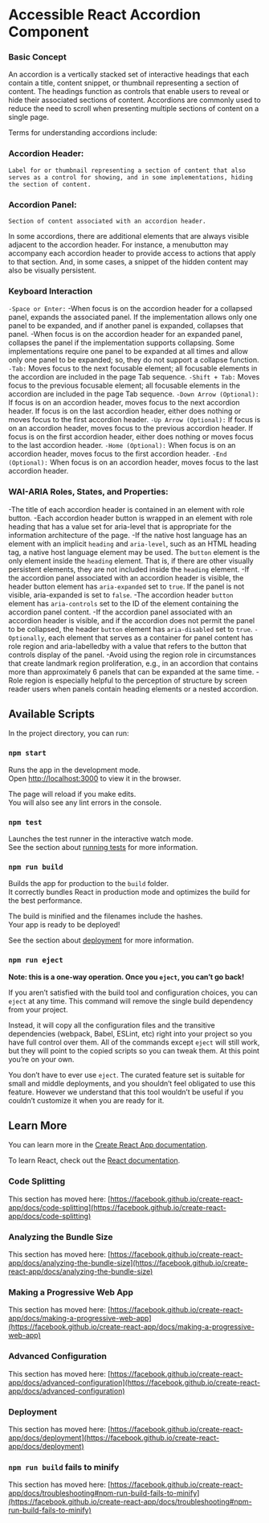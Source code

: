 # Accessible React Accordion Component


### Basic Concept
An accordion is a vertically stacked set of interactive headings that each contain a title, content snippet, or thumbnail representing a section of content. The headings function as controls that enable users to reveal or hide their associated sections of content. Accordions are commonly used to reduce the need to scroll when presenting multiple sections of content on a single page.

Terms for understanding accordions include:
### Accordion Header:
    Label for or thumbnail representing a section of content that also serves as a control for showing, and in some implementations, hiding the section of content.
### Accordion Panel:
    Section of content associated with an accordion header.
In some accordions, there are additional elements that are always visible adjacent to the accordion header. For instance, a menubutton may accompany each accordion header to provide access to actions that apply to that section. And, in some cases, a snippet of the hidden content may also be visually persistent.

### Keyboard Interaction
`-Space or Enter:`
    -When focus is on the accordion header for a collapsed panel, expands the associated panel. If the implementation allows only one panel to be expanded, and if another panel is expanded, collapses that panel.
    -When focus is on the accordion header for an expanded panel, collapses the panel if the implementation supports collapsing. Some implementations require one panel to be expanded at all times and allow only one panel to be expanded; so, they do not support a collapse function.
`-Tab:` Moves focus to the next focusable element; all focusable elements in the accordion are included in the page Tab sequence.
`-Shift + Tab:` Moves focus to the previous focusable element; all focusable elements in the accordion are included in the page Tab sequence.
`-Down Arrow (Optional):` If focus is on an accordion header, moves focus to the next accordion header. If focus is on the last accordion header, either does nothing or moves focus to the first accordion header.
`-Up Arrow (Optional):` If focus is on an accordion header, moves focus to the previous accordion header. If focus is on the first accordion header, either does nothing or moves focus to the last accordion header.
`-Home (Optional):` When focus is on an accordion header, moves focus to the first accordion header.
`-End (Optional):` When focus is on an accordion header, moves focus to the last accordion header.

### WAI-ARIA Roles, States, and Properties:
-The title of each accordion header is contained in an element with role button.
-Each accordion header button is wrapped in an element with role heading that has a value set for aria-level that is appropriate for the information architecture of the page.
    -If the native host language has an element with an implicit `heading` and `aria-level`, such as an HTML heading tag, a native host language element may be used.
    The `button` element is the only element inside the `heading` element. That is, if there are other visually persistent elements, they are not included inside the `heading` element.
-If the accordion panel associated with an accordion header is visible, the header button element has `aria-expanded` set to `true`. If the panel is not visible, aria-expanded is set to `false`.
-The accordion header `button` element has `aria-controls` set to the ID of the element containing the accordion panel content.
-If the accordion panel associated with an accordion header is visible, and if the accordion does not permit the panel to be collapsed, the header `button` element has `aria-disabled` set to `true`.
`-Optionally`, each element that serves as a container for panel content has role region and aria-labelledby with a value that refers to the button that controls display of the panel.
    -Avoid using the region role in circumstances that create landmark region proliferation, e.g., in an accordion that contains more than approximately 6 panels that can be expanded at the same time.
    -Role region is especially helpful to the perception of structure by screen reader users when panels contain heading elements or a nested accordion.


## Available Scripts

In the project directory, you can run:

### `npm start`

Runs the app in the development mode.\
Open [http://localhost:3000](http://localhost:3000) to view it in the browser.

The page will reload if you make edits.\
You will also see any lint errors in the console.

### `npm test`

Launches the test runner in the interactive watch mode.\
See the section about [running tests](https://facebook.github.io/create-react-app/docs/running-tests) for more information.

### `npm run build`

Builds the app for production to the `build` folder.\
It correctly bundles React in production mode and optimizes the build for the best performance.

The build is minified and the filenames include the hashes.\
Your app is ready to be deployed!

See the section about [deployment](https://facebook.github.io/create-react-app/docs/deployment) for more information.

### `npm run eject`

**Note: this is a one-way operation. Once you `eject`, you can’t go back!**

If you aren’t satisfied with the build tool and configuration choices, you can `eject` at any time. This command will remove the single build dependency from your project.

Instead, it will copy all the configuration files and the transitive dependencies (webpack, Babel, ESLint, etc) right into your project so you have full control over them. All of the commands except `eject` will still work, but they will point to the copied scripts so you can tweak them. At this point you’re on your own.

You don’t have to ever use `eject`. The curated feature set is suitable for small and middle deployments, and you shouldn’t feel obligated to use this feature. However we understand that this tool wouldn’t be useful if you couldn’t customize it when you are ready for it.


## Learn More

You can learn more in the [Create React App documentation](https://facebook.github.io/create-react-app/docs/getting-started).

To learn React, check out the [React documentation](https://reactjs.org/).

### Code Splitting

This section has moved here: [https://facebook.github.io/create-react-app/docs/code-splitting](https://facebook.github.io/create-react-app/docs/code-splitting)

### Analyzing the Bundle Size

This section has moved here: [https://facebook.github.io/create-react-app/docs/analyzing-the-bundle-size](https://facebook.github.io/create-react-app/docs/analyzing-the-bundle-size)

### Making a Progressive Web App

This section has moved here: [https://facebook.github.io/create-react-app/docs/making-a-progressive-web-app](https://facebook.github.io/create-react-app/docs/making-a-progressive-web-app)

### Advanced Configuration

This section has moved here: [https://facebook.github.io/create-react-app/docs/advanced-configuration](https://facebook.github.io/create-react-app/docs/advanced-configuration)

### Deployment

This section has moved here: [https://facebook.github.io/create-react-app/docs/deployment](https://facebook.github.io/create-react-app/docs/deployment)

### `npm run build` fails to minify

This section has moved here: [https://facebook.github.io/create-react-app/docs/troubleshooting#npm-run-build-fails-to-minify](https://facebook.github.io/create-react-app/docs/troubleshooting#npm-run-build-fails-to-minify)
